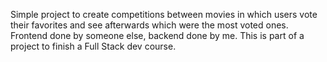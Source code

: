 Simple project to create competitions between movies in which users vote their favorites and see afterwards which were the most voted ones. Frontend done by someone else, backend done by me. This is part of a project to finish a Full Stack dev course.